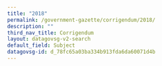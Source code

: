 ```yaml
---
title: "2018"
permalink: /government-gazette/corrigendum/2018/
description: ""
third_nav_title: Corrigendum
layout: datagovsg-v2-search
default_field: Subject
datagovsg-id: d_78fc65a03ba334b913fda6da60071d4b
---
```

